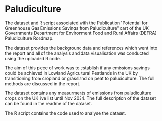 # Paludiculture
The dataset and R script associated with the Publication "Potential for Greenhouse Gas Emissions Savings from Paludiculture" part of the UK Governments Department for Environment Food and Rural Affairs (DEFRA) Paludiculture Roadmap.

The dataset provides the background data and references which went into the report and all of the analysis and data visualisation was conducted using the uploaded R code.

The aim of this piece of work was to establish if any emissions savings could be achieved in Lowland Agricultural Peatlands in the UK by transitioning from cropland or grassland on peat to paludiculture. The full methods are discussed in the report.

The dataset contains any measurments of emissions from paludiculture crops on the UK live list until Nov 2024. The full description of the dataset can be found in the readme of the dataset.

The R script contains the code used to analyse the dataset.
